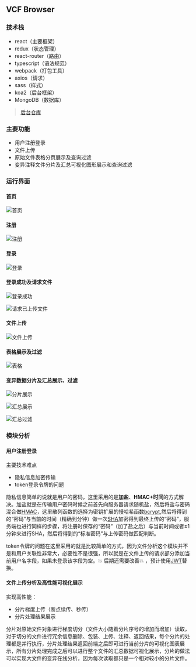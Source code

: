 ## VCF Browser

### 技术栈

- react（主要框架）
- redux（状态管理）
- react-router（路由）
- typescript（语法规范）
- webpack（打包工具）
- axios（请求）
- sass（样式）
- koa2（后台框架）
- MongoDB（数据库）

> [后台仓库](https://github.com/JackChuChou/vcf-browser-server)

### 主要功能

- 用户注册登录
- 文件上传
- 原始文件表格分页展示及查询过滤
- 变异注释文件分片及汇总可视化图形展示和查询过滤

### 运行界面

#### 首页

![首页](./public/img/homePage.png)

#### 注册 

![注册](./public/img/signUp.png)

#### 登录

![登录](./public/img/signIn.png)

#### 登录成功及请求文件

![登录成功](./public/img/signInSuccess.png)

![请求已上传文件](./public/img/userGetFile.png)

#### 文件上传

![文件上传](./public/img/fileUpload.png)

#### 表格展示及过滤

![表格](./public/img/table.png)

#### 变异数据分片及汇总展示、过滤

![分片展示](./public/img/chunkChart.png)

![汇总展示](./public/img/totalChunksChart.png)

![汇总过滤](./public/img/totalChunkFilter.png)

### 模块分析

#### 用户注册登录

主要技术难点

- 隐私信息加密传输
- token登录令牌的问题

隐私信息简单的说就是用户的密码，这里采用的是**加盐**、**HMAC+时间**的方式解决。加盐就是在传输用户密码时候之前首先向服务器请求随机盐，然后将盐与密码混合做[HMAC](https://baike.baidu.com/item/hmac)，这里散列函数的选择为密钥扩展的慢哈希函数[bcrypt](http://blog.jobbole.com/61872/),然后将得到的“密码”与当前的时间（精确到分钟）做一次[SHA](<https://stark-summer.iteye.com/blog/1313884>)加密得到最终上传的“密码”，服务端也进行同样的步骤，将注册时保存的“密码”（加了盐之后）与当前时间或者±1分钟来进行SHA，然后将得到的“标准密码”与上传密码做匹配判断。

token令牌的问题在这里采用的就是比较简单的方式，因为文件分析这个模块并不是和用户关联性非常大，必要性不是很强，所以就是在文件上传的请求部分添加当前用户名字段，如果未登录该字段为空。💥 后期还需要改善💥 ，预计使用[JWT](<http://www.ruanyifeng.com/blog/2018/07/json_web_token-tutorial.html>)替换。

#### 文件上传分析及高性能可视化展示

实现高性能：

- 分片梯度上传（断点续传、秒传）
- 分片处理结果展示

分片对原始文件对象进行梯度切分（文件大小随着分片序号的增加而增加）读取，对于切分的文件进行冗余信息删除、包装、上传、注释、返回结果，每个分片的处理都是并行执行，分片处理结果返回前端之后即可进行当前分片的可视化图表展示，所有分片处理完成之后可以进行整个文件的汇总数据可视化展示，分片的做法可以实现大文件的变异在线分析，因为每次读取都只是一个相对较小的分片文件。
